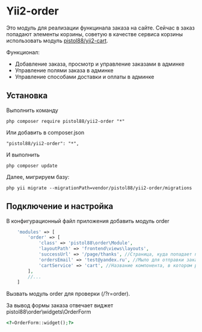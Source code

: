 Yii2-order
==========
Это модуль для реализации функцинала заказа на сайте. Сейчас в заказ попадают элементы корзины, советую в качестве сервиса корзины использовать модуль [pistol88/yii2-cart](https://github.com/pistol88/yii2-cart).

Функционал:

* Добавление заказа, просмотр и управление заказами в админке
* Управление полями заказа в админке
* Управление способами доставки и оплаты в админке

Установка
---------------------------------
Выполнить команду

```
php composer require pistol88/yii2-order "*"
```

Или добавить в composer.json

```
"pistol88/yii2-order": "*",
```

И выполнить

```
php composer update
```

Далее, мигрируем базу:

```
php yii migrate --migrationPath=vendor/pistol88/yii2-order/migrations
```

Подключение и настройка
---------------------------------
В конфигурационный файл приложения добавить модуль order

```php
    'modules' => [
        'order' => [
            'class' => 'pistol88\order\Module',
            'layoutPath' => 'frontend\views\layouts',
            'successUrl' => '/page/thanks', //Страница, куда попадает пользователь после успешного заказа
            'ordersEmail' => 'test@yandex.ru', //Мыло для отправки заказов
            'cartService' => 'cart', //Название компонента, в котором реализована корзина с методом getElements()
        ],
        //...
    ]
```

Вызвать модуль order для проверки (/?r=order).

За вывод формы заказа отвечает виджет pistol88\order\widgets\OrderForm

```php
<?=OrderForm::widget();?>
```
